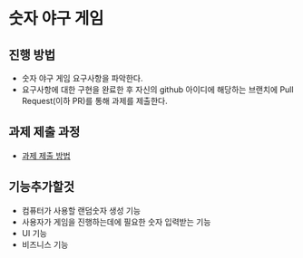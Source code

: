 # 숫자 야구 게임
## 진행 방법
* 숫자 야구 게임 요구사항을 파악한다.
* 요구사항에 대한 구현을 완료한 후 자신의 github 아이디에 해당하는 브랜치에 Pull Request(이하 PR)를 통해 과제를 제출한다.

## 과제 제출 과정
* [과제 제출 방법](https://github.com/next-step/nextstep-docs/tree/master/precourse)

## 기능추가할것
* 컴퓨터가 사용할 랜덤숫자 생성 기능
* 사용자가 게임을 진행하는데에 필요한 숫자 입력받는 기능
* UI 기능
* 비즈니스 기능
